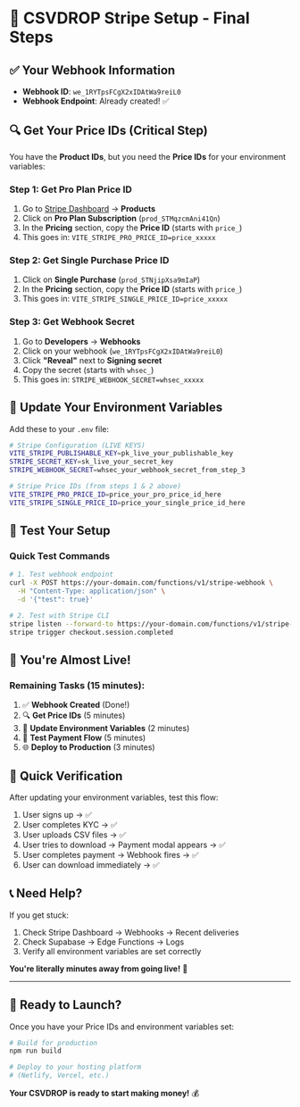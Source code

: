 # 🎯 CSVDROP Stripe Setup - Final Steps

## ✅ Your Webhook Information
- **Webhook ID**: `we_1RYTpsFCgX2xIDAtWa9reiL0`
- **Webhook Endpoint**: Already created! ✅

## 🔍 Get Your Price IDs (Critical Step)

You have the **Product IDs**, but you need the **Price IDs** for your environment variables:

### Step 1: Get Pro Plan Price ID
1. Go to [Stripe Dashboard](https://dashboard.stripe.com) → **Products**
2. Click on **Pro Plan Subscription** (`prod_STMqzcmAni41Qn`)
3. In the **Pricing** section, copy the **Price ID** (starts with `price_`)
4. This goes in: `VITE_STRIPE_PRO_PRICE_ID=price_xxxxx`

### Step 2: Get Single Purchase Price ID  
1. Click on **Single Purchase** (`prod_STNjipXsa9mIaP`)
2. In the **Pricing** section, copy the **Price ID** (starts with `price_`)
3. This goes in: `VITE_STRIPE_SINGLE_PRICE_ID=price_xxxxx`

### Step 3: Get Webhook Secret
1. Go to **Developers** → **Webhooks**
2. Click on your webhook (`we_1RYTpsFCgX2xIDAtWa9reiL0`)
3. Click **"Reveal"** next to **Signing secret**
4. Copy the secret (starts with `whsec_`)
5. This goes in: `STRIPE_WEBHOOK_SECRET=whsec_xxxxx`

## 🔧 Update Your Environment Variables

Add these to your `.env` file:

```bash
# Stripe Configuration (LIVE KEYS)
VITE_STRIPE_PUBLISHABLE_KEY=pk_live_your_publishable_key
STRIPE_SECRET_KEY=sk_live_your_secret_key
STRIPE_WEBHOOK_SECRET=whsec_your_webhook_secret_from_step_3

# Stripe Price IDs (from steps 1 & 2 above)
VITE_STRIPE_PRO_PRICE_ID=price_your_pro_price_id_here
VITE_STRIPE_SINGLE_PRICE_ID=price_your_single_price_id_here
```

## 🧪 Test Your Setup

### Quick Test Commands
```bash
# 1. Test webhook endpoint
curl -X POST https://your-domain.com/functions/v1/stripe-webhook \
  -H "Content-Type: application/json" \
  -d '{"test": true}'

# 2. Test with Stripe CLI
stripe listen --forward-to https://your-domain.com/functions/v1/stripe-webhook
stripe trigger checkout.session.completed
```

## 🚀 You're Almost Live!

### Remaining Tasks (15 minutes):
1. ✅ **Webhook Created** (Done!)
2. 🔍 **Get Price IDs** (5 minutes)
3. 🔑 **Update Environment Variables** (2 minutes)
4. 🧪 **Test Payment Flow** (5 minutes)
5. 🌐 **Deploy to Production** (3 minutes)

## 🎯 Quick Verification

After updating your environment variables, test this flow:
1. User signs up → ✅
2. User completes KYC → ✅  
3. User uploads CSV files → ✅
4. User tries to download → Payment modal appears → ✅
5. User completes payment → Webhook fires → ✅
6. User can download immediately → ✅

## 📞 Need Help?

If you get stuck:
1. Check Stripe Dashboard → Webhooks → Recent deliveries
2. Check Supabase → Edge Functions → Logs
3. Verify all environment variables are set correctly

**You're literally minutes away from going live!** 🎉

---

## 🎊 Ready to Launch?

Once you have your Price IDs and environment variables set:

```bash
# Build for production
npm run build

# Deploy to your hosting platform
# (Netlify, Vercel, etc.)
```

**Your CSVDROP is ready to start making money!** 💰